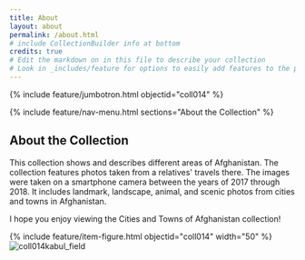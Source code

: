 ```yaml
---
title: About
layout: about
permalink: /about.html
# include CollectionBuilder info at bottom
credits: true
# Edit the markdown on in this file to describe your collection
# Look in _includes/feature for options to easily add features to the page
---
```


{% include feature/jumbotron.html objectid="coll014" %}

{% include feature/nav-menu.html sections="About the Collection" %}

## About the Collection

This collection shows and describes different areas of Afghanistan. The collection features photos taken from a relatives' travels there. The images were taken on a smartphone camera between the years of 2017 through 2018. It includes landmark, landscape, animal, and scenic photos from cities and towns in Afghanistan. 

I hope you enjoy viewing the Cities and Towns of Afghanistan collection!

{% include feature/item-figure.html objectid="coll014" width="50" %}
![coll014kabul_field](https://user-images.githubusercontent.com/102884559/163736020-defdd5f9-2663-410b-91e4-2b0bdaff4075.jpg)
